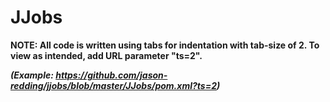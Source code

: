 # JJobs

**NOTE: All code is written using tabs for indentation with tab-size of 2. To view as intended, add URL parameter "ts=2".**

__*(Example: https://github.com/jason-redding/jjobs/blob/master/JJobs/pom.xml?ts=2)*__
